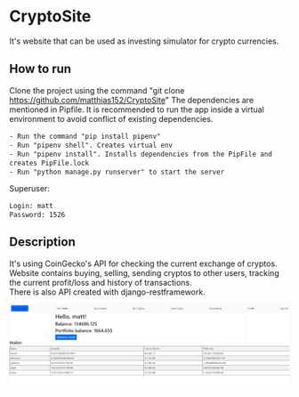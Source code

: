 # CryptoSite
It's website that can be used as investing simulator for crypto currencies.

## How to run
Clone the project using the command "git clone https://github.com/matthias152/CryptoSite"
The dependencies are mentioned in Pipfile. It is recommended to run the app inside a virtual environment to avoid conflict of existing dependencies.
```
- Run the command "pip install pipenv"
- Run "pipenv shell". Creates virtual env
- Run "pipenv install". Installs dependencies from the PipFile and creates PipFile.lock
- Run "python manage.py runserver" to start the server
```
Superuser:
```
Login: matt
Password: 1526
```

## Description
It's using CoinGecko's API for checking the current exchange of cryptos.
Website contains buying, selling, sending cryptos to other users, tracking the current profit/loss and history of transactions.  
There is also API created with django-restframework.

![](crypto/static/cryptosite2.png "cryptosite")
